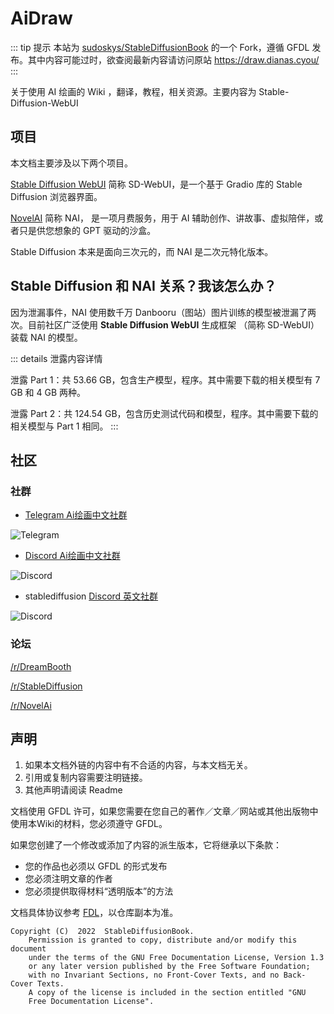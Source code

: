 <script setup>
import Actions from './components/Actions.vue'
</script>

# AiDraw

::: tip 提示
本站为 [sudoskys/StableDiffusionBook](https://github.com/sudoskys/StableDiffusionBook) 的一个 Fork，遵循 GFDL 发布。其中内容可能过时，欲查阅最新内容请访问原站 https://draw.dianas.cyou/
:::

关于使用 AI 绘画的 Wiki ，翻译，教程，相关资源。主要内容为 Stable-Diffusion-WebUI

<Actions />

## 项目

本文档主要涉及以下两个项目。

[Stable Diffusion WebUI](https://github.com/AUTOMATIC1111/stable-diffusion-webui) 简称 SD-WebUI，是一个基于 Gradio 库的 Stable Diffusion 浏览器界面。

[NovelAI](https://novelai.net/) 简称 NAI， 是一项月费服务，用于 AI 辅助创作、讲故事、虚拟陪伴，或者只是供您想象的 GPT 驱动的沙盒。

Stable Diffusion 本来是面向三次元的，而 NAI 是二次元特化版本。

## Stable Diffusion 和 NAI 关系？我该怎么办？

因为泄漏事件，NAI 使用数千万 Danbooru（图站）图片训练的模型被泄漏了两次。目前社区广泛使用 **Stable Diffusion WebUI** 生成框架 （简称 SD-WebUI）装载 NAI 的模型。

::: details 泄露内容详情

泄露 Part 1：共 53.66 GB，包含生产模型，程序。其中需要下载的相关模型有 7 GB 和 4 GB 两种。

泄露 Part 2：共 124.54 GB，包含历史测试代码和模型，程序。其中需要下载的相关模型与 Part 1 相同。
:::

## 社区

### 社群

- [Telegram Ai绘画中文社群](https://t.me/StableDiffusion_CN)
<img src="https://img.shields.io/badge/Telegram-Group-blue" alt="Telegram">

- [Discord Ai绘画中文社群](https://discord.gg/vhsArSSA6K)
<img src="https://img.shields.io/discord/1033769426216046622?color=blue&label=Discord_Ai%E7%BB%98%E7%94%BB%E4%B8%AD%E6%96%87%E7%BB%84" alt="Discord">

- stablediffusion [Discord 英文社群](https://discord.gg/stablediffusion) 
<img src="https://img.shields.io/discord/1002292111942635562?color=blue&label=Discord_stablediffusion" alt="Discord">

### 论坛

[/r/DreamBooth](https://www.reddit.com/r/DreamBooth/)

[/r/StableDiffusion](https://www.reddit.com/r/StableDiffusion/)

[/r/NovelAi](https://www.reddit.com/r/NovelAi/)


## 声明

1. 如果本文档外链的内容中有不合适的内容，与本文档无关。
2. 引用或复制内容需要注明链接。
3. 其他声明请阅读 Readme

文档使用 GFDL 许可，如果您需要在您自己的著作／文章／网站或其他出版物中使用本Wiki的材料，您必须遵守 GFDL。

如果您创建了一个修改或添加了内容的派生版本，它将继承以下条款：

-   您的作品也必须以 GFDL 的形式发布
-   您必须注明文章的作者
-   您必须提供取得材料“透明版本”的方法

文档具体协议参考 [FDL](https://www.gnu.org/licenses/fdl-1.3.html)，以仓库副本为准。

``` text
Copyright (C)  2022  StableDiffusionBook.
    Permission is granted to copy, distribute and/or modify this document
    under the terms of the GNU Free Documentation License, Version 1.3
    or any later version published by the Free Software Foundation;
    with no Invariant Sections, no Front-Cover Texts, and no Back-Cover Texts.
    A copy of the license is included in the section entitled "GNU
    Free Documentation License".
```
